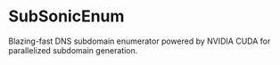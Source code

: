 # SubSonicEnum
Blazing-fast DNS subdomain enumerator powered by NVIDIA CUDA for parallelized subdomain generation.
